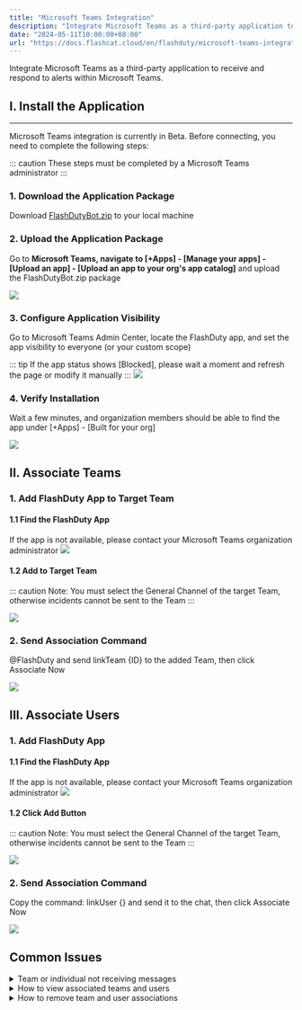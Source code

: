 ```yaml
---
title: "Microsoft Teams Integration"
description: "Integrate Microsoft Teams as a third-party application to receive and respond to alerts within Microsoft Teams"
date: "2024-05-11T10:00:00+08:00"
url: "https://docs.flashcat.cloud/en/flashduty/microsoft-teams-integration-guide"
---
```


Integrate Microsoft Teams as a third-party application to receive and respond to alerts within Microsoft Teams.

## I. Install the Application
---

Microsoft Teams integration is currently in Beta. Before connecting, you need to complete the following steps:

::: caution
These steps must be completed by a Microsoft Teams administrator
:::

### 1. Download the Application Package
Download [FlashDutyBot.zip](https://fcpub-1301667576.cos.ap-nanjing.myqcloud.com/flashduty/integration/microsoft-teams/FlashDutyBot.zip) to your local machine

### 2. Upload the Application Package
Go to **Microsoft Teams, navigate to [+Apps] - [Manage your apps] - [Upload an app] - [Upload an app to your org's app catalog]** and upload the FlashDutyBot.zip package

![](https://fcpub-1301667576.cos.ap-nanjing.myqcloud.com/flashduty/integration/microsoft-teams/upload-app.png)

### 3. Configure Application Visibility
Go to Microsoft Teams Admin Center, locate the FlashDuty app, and set the app visibility to everyone (or your custom scope)

::: tip
If the app status shows [Blocked], please wait a moment and refresh the page or modify it manually
:::
![](https://fcpub-1301667576.cos.ap-nanjing.myqcloud.com/flashduty/integration/microsoft-teams/manage-app.png)

### 4. Verify Installation
Wait a few minutes, and organization members should be able to find the app under [+Apps] - [Built for your org]

![](https://fcpub-1301667576.cos.ap-nanjing.myqcloud.com/flashduty/integration/microsoft-teams/find-app.png)

## II. Associate Teams

### 1. Add FlashDuty App to Target Team

#### 1.1 Find the FlashDuty App
If the app is not available, please contact your Microsoft Teams organization administrator
![](https://fcpub-1301667576.cos.ap-nanjing.myqcloud.com/flashduty/integration/microsoft-teams/find-app.png)

#### 1.2 Add to Target Team
::: caution
Note: You must select the General Channel of the target Team, otherwise incidents cannot be sent to the Team
:::

![](https://fcpub-1301667576.cos.ap-nanjing.myqcloud.com/flashduty/integration/microsoft-teams/link-team-1.png)

### 2. Send Association Command
@FlashDuty and send linkTeam {ID} to the added Team, then click Associate Now

![](https://fcpub-1301667576.cos.ap-nanjing.myqcloud.com/flashduty/integration/microsoft-teams/link-team-3.png)

## III. Associate Users

### 1. Add FlashDuty App

#### 1.1 Find the FlashDuty App
If the app is not available, please contact your Microsoft Teams organization administrator
![](https://fcpub-1301667576.cos.ap-nanjing.myqcloud.com/flashduty/integration/microsoft-teams/find-app.png)

#### 1.2 Click Add Button
::: caution
Note: You must select the General Channel of the target Team, otherwise incidents cannot be sent to the Team
:::

![](https://fcpub-1301667576.cos.ap-nanjing.myqcloud.com/flashduty/integration/microsoft-teams/link-user-1.png)

### 2. Send Association Command
Copy the command: linkUser {} and send it to the chat, then click Associate Now

![](https://fcpub-1301667576.cos.ap-nanjing.myqcloud.com/flashduty/integration/microsoft-teams/link-user-2.png)

## Common Issues
<details>
<summary>Team or individual not receiving messages</summary>
Please check if the team and users are successfully associated in Integration Center => Instant Messaging => Microsoft Teams
</details>

<details>
<summary>How to view associated teams and users</summary>
Please check in Integration Center => Instant Messaging => Microsoft Teams under Associated Teams and Associated Users
</details>

<details>
<summary>How to remove team and user associations</summary>
Currently not supported
</details>

